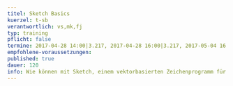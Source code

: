 ```yaml
---
titel: Sketch Basics
kuerzel: t-sb
verantwortlich: vs,mk,fj
typ: training
pflicht: false
termine: 2017-04-28 14:00|3.217, 2017-04-28 16:00|3.217, 2017-05-04 16:00|3.217
empfohlene-voraussetzungen: 
published: true
dauer: 120
info: Wie können mit Sketch, einem vektorbasierten Zeichenprogramm für den Mac, Mockups für grafische Benutzeroberflächen und Interfaces erstellt werden?
---
```


